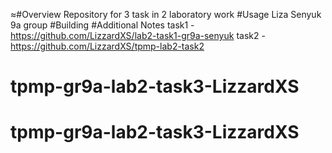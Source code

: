 ≈#Overview
Repository for 3 task in 2 laboratory work
#Usage
Liza Senyuk 9a group
#Building
#Additional Notes
task1 - https://github.com/LizzardXS/lab2-task1-gr9a-senyuk
task2 - https://github.com/LizzardXS/tpmp-lab2-task2
# tpmp-gr9a-lab2-task3-LizzardXS
# tpmp-gr9a-lab2-task3-LizzardXS
